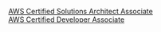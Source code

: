 [AWS Certified Solutions Architect Associate](../architect-associate)  
[AWS Certified Developer Associate](/developer-associate/dev-associate-notes.md)  
